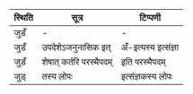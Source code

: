 | स्थिति | सूत्र | टिप्पणी |
| ----- | ------- | ------ |
| जुडँ | - | - |
| जुडँ | उपदेशेऽजनुनासिक इत् | अँ-इत्यस्य इत्संज्ञा |
| जुडँ | शेषात् कर्तरि परस्मैपदम् | इति परस्मैपदम् |
| जुड् | तस्य लोपः | इत्संज्ञकस्य लोपः |
